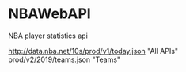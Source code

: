# NBAWebAPI
NBA player statistics api

http://data.nba.net/10s/prod/v1/today.json     "All APIs"
prod/v2/2019/teams.json		"Teams"